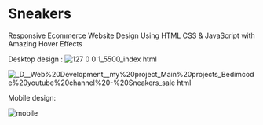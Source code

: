 # Sneakers
Responsive Ecommerce Website Design Using HTML CSS &amp; JavaScript with Amazing Hover Effects

Desktop design :
![127 0 0 1_5500_index html](https://user-images.githubusercontent.com/95019708/179609325-b23f8cc2-73ca-4b10-a0be-15a5aa696098.png)

![_D__Web%20Development__my%20project_Main%20projects_Bedimcode%20youtube%20channel%20-%20Sneakers_sale html](https://user-images.githubusercontent.com/95019708/179609728-08cc933c-1826-4a86-b51e-56c0ff6ae24e.png)


Mobile design:

![mobile](https://user-images.githubusercontent.com/95019708/173441209-8c574829-66c5-4991-adce-d9497b0b1a96.png)

